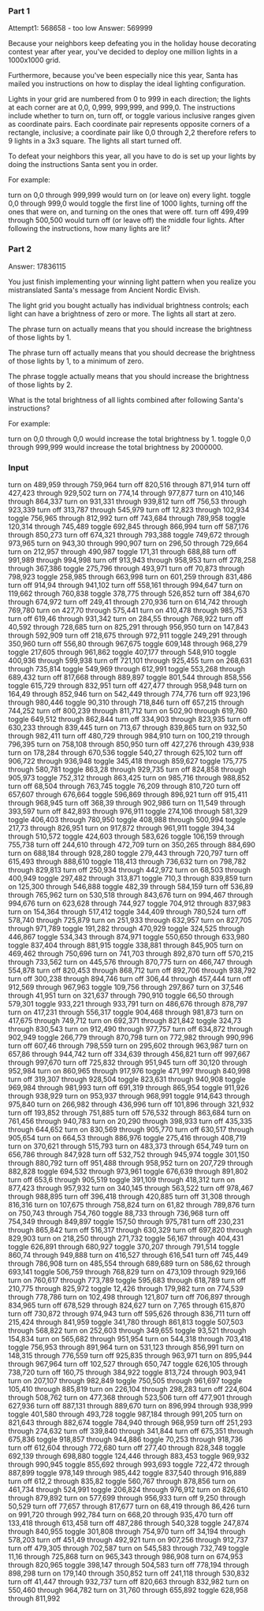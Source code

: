 ### Part 1

Attempt1: 568658 - too low
Answer: 569999

Because your neighbors keep defeating you in the holiday house decorating contest year after year, you've decided to deploy one million lights in a 1000x1000 grid.

Furthermore, because you've been especially nice this year, Santa has mailed you instructions on how to display the ideal lighting configuration.

Lights in your grid are numbered from 0 to 999 in each direction; the lights at each corner are at 0,0, 0,999, 999,999, and 999,0. The instructions include whether to turn on, turn off, or toggle various inclusive ranges given as coordinate pairs. Each coordinate pair represents opposite corners of a rectangle, inclusive; a coordinate pair like 0,0 through 2,2 therefore refers to 9 lights in a 3x3 square. The lights all start turned off.

To defeat your neighbors this year, all you have to do is set up your lights by doing the instructions Santa sent you in order.

For example:

turn on 0,0 through 999,999 would turn on (or leave on) every light.
toggle 0,0 through 999,0 would toggle the first line of 1000 lights, turning off the ones that were on, and turning on the ones that were off.
turn off 499,499 through 500,500 would turn off (or leave off) the middle four lights.
After following the instructions, how many lights are lit?

### Part 2

Answer: 17836115

You just finish implementing your winning light pattern when you realize you mistranslated Santa's message from Ancient Nordic Elvish.

The light grid you bought actually has individual brightness controls; each light can have a brightness of zero or more. The lights all start at zero.

The phrase turn on actually means that you should increase the brightness of those lights by 1.

The phrase turn off actually means that you should decrease the brightness of those lights by 1, to a minimum of zero.

The phrase toggle actually means that you should increase the brightness of those lights by 2.

What is the total brightness of all lights combined after following Santa's instructions?

For example:

turn on 0,0 through 0,0 would increase the total brightness by 1.
toggle 0,0 through 999,999 would increase the total brightness by 2000000.

### Input
turn on 489,959 through 759,964
turn off 820,516 through 871,914
turn off 427,423 through 929,502
turn on 774,14 through 977,877
turn on 410,146 through 864,337
turn on 931,331 through 939,812
turn off 756,53 through 923,339
turn off 313,787 through 545,979
turn off 12,823 through 102,934
toggle 756,965 through 812,992
turn off 743,684 through 789,958
toggle 120,314 through 745,489
toggle 692,845 through 866,994
turn off 587,176 through 850,273
turn off 674,321 through 793,388
toggle 749,672 through 973,965
turn on 943,30 through 990,907
turn on 296,50 through 729,664
turn on 212,957 through 490,987
toggle 171,31 through 688,88
turn off 991,989 through 994,998
turn off 913,943 through 958,953
turn off 278,258 through 367,386
toggle 275,796 through 493,971
turn off 70,873 through 798,923
toggle 258,985 through 663,998
turn on 601,259 through 831,486
turn off 914,94 through 941,102
turn off 558,161 through 994,647
turn on 119,662 through 760,838
toggle 378,775 through 526,852
turn off 384,670 through 674,972
turn off 249,41 through 270,936
turn on 614,742 through 769,780
turn on 427,70 through 575,441
turn on 410,478 through 985,753
turn off 619,46 through 931,342
turn on 284,55 through 768,922
turn off 40,592 through 728,685
turn on 825,291 through 956,950
turn on 147,843 through 592,909
turn off 218,675 through 972,911
toggle 249,291 through 350,960
turn off 556,80 through 967,675
toggle 609,148 through 968,279
toggle 217,605 through 961,862
toggle 407,177 through 548,910
toggle 400,936 through 599,938
turn off 721,101 through 925,455
turn on 268,631 through 735,814
toggle 549,969 through 612,991
toggle 553,268 through 689,432
turn off 817,668 through 889,897
toggle 801,544 through 858,556
toggle 615,729 through 832,951
turn off 427,477 through 958,948
turn on 164,49 through 852,946
turn on 542,449 through 774,776
turn off 923,196 through 980,446
toggle 90,310 through 718,846
turn off 657,215 through 744,252
turn off 800,239 through 811,712
turn on 502,90 through 619,760
toggle 649,512 through 862,844
turn off 334,903 through 823,935
turn off 630,233 through 839,445
turn on 713,67 through 839,865
turn on 932,50 through 982,411
turn off 480,729 through 984,910
turn on 100,219 through 796,395
turn on 758,108 through 850,950
turn off 427,276 through 439,938
turn on 178,284 through 670,536
toggle 540,27 through 625,102
turn off 906,722 through 936,948
toggle 345,418 through 859,627
toggle 175,775 through 580,781
toggle 863,28 through 929,735
turn off 824,858 through 905,973
toggle 752,312 through 863,425
turn on 985,716 through 988,852
turn off 68,504 through 763,745
toggle 76,209 through 810,720
turn off 657,607 through 676,664
toggle 596,869 through 896,921
turn off 915,411 through 968,945
turn off 368,39 through 902,986
turn on 11,549 through 393,597
turn off 842,893 through 976,911
toggle 274,106 through 581,329
toggle 406,403 through 780,950
toggle 408,988 through 500,994
toggle 217,73 through 826,951
turn on 917,872 through 961,911
toggle 394,34 through 510,572
toggle 424,603 through 583,626
toggle 106,159 through 755,738
turn off 244,610 through 472,709
turn on 350,265 through 884,690
turn on 688,184 through 928,280
toggle 279,443 through 720,797
turn off 615,493 through 888,610
toggle 118,413 through 736,632
turn on 798,782 through 829,813
turn off 250,934 through 442,972
turn on 68,503 through 400,949
toggle 297,482 through 313,871
toggle 710,3 through 839,859
turn on 125,300 through 546,888
toggle 482,39 through 584,159
turn off 536,89 through 765,962
turn on 530,518 through 843,676
turn on 994,467 through 994,676
turn on 623,628 through 744,927
toggle 704,912 through 837,983
turn on 154,364 through 517,412
toggle 344,409 through 780,524
turn off 578,740 through 725,879
turn on 251,933 through 632,957
turn on 827,705 through 971,789
toggle 191,282 through 470,929
toggle 324,525 through 446,867
toggle 534,343 through 874,971
toggle 550,650 through 633,980
toggle 837,404 through 881,915
toggle 338,881 through 845,905
turn on 469,462 through 750,696
turn on 741,703 through 892,870
turn off 570,215 through 733,562
turn on 445,576 through 870,775
turn on 466,747 through 554,878
turn off 820,453 through 868,712
turn off 892,706 through 938,792
turn off 300,238 through 894,746
turn off 306,44 through 457,444
turn off 912,569 through 967,963
toggle 109,756 through 297,867
turn on 37,546 through 41,951
turn on 321,637 through 790,910
toggle 66,50 through 579,301
toggle 933,221 through 933,791
turn on 486,676 through 878,797
turn on 417,231 through 556,317
toggle 904,468 through 981,873
turn on 417,675 through 749,712
turn on 692,371 through 821,842
toggle 324,73 through 830,543
turn on 912,490 through 977,757
turn off 634,872 through 902,949
toggle 266,779 through 870,798
turn on 772,982 through 990,996
turn off 607,46 through 798,559
turn on 295,602 through 963,987
turn on 657,86 through 944,742
turn off 334,639 through 456,821
turn off 997,667 through 997,670
turn off 725,832 through 951,945
turn off 30,120 through 952,984
turn on 860,965 through 917,976
toggle 471,997 through 840,998
turn off 319,307 through 928,504
toggle 823,631 through 940,908
toggle 969,984 through 981,993
turn off 691,319 through 865,954
toggle 911,926 through 938,929
turn on 953,937 through 968,991
toggle 914,643 through 975,840
turn on 266,982 through 436,996
turn off 101,896 through 321,932
turn off 193,852 through 751,885
turn off 576,532 through 863,684
turn on 761,456 through 940,783
turn on 20,290 through 398,933
turn off 435,335 through 644,652
turn on 830,569 through 905,770
turn off 630,517 through 905,654
turn on 664,53 through 886,976
toggle 275,416 through 408,719
turn on 370,621 through 515,793
turn on 483,373 through 654,749
turn on 656,786 through 847,928
turn off 532,752 through 945,974
toggle 301,150 through 880,792
turn off 951,488 through 958,952
turn on 207,729 through 882,828
toggle 694,532 through 973,961
toggle 676,639 through 891,802
turn off 653,6 through 905,519
toggle 391,109 through 418,312
turn on 877,423 through 957,932
turn on 340,145 through 563,522
turn off 978,467 through 988,895
turn off 396,418 through 420,885
turn off 31,308 through 816,316
turn on 107,675 through 758,824
turn on 61,82 through 789,876
turn on 750,743 through 754,760
toggle 88,733 through 736,968
turn off 754,349 through 849,897
toggle 157,50 through 975,781
turn off 230,231 through 865,842
turn off 516,317 through 630,329
turn off 697,820 through 829,903
turn on 218,250 through 271,732
toggle 56,167 through 404,431
toggle 626,891 through 680,927
toggle 370,207 through 791,514
toggle 860,74 through 949,888
turn on 416,527 through 616,541
turn off 745,449 through 786,908
turn on 485,554 through 689,689
turn on 586,62 through 693,141
toggle 506,759 through 768,829
turn on 473,109 through 929,166
turn on 760,617 through 773,789
toggle 595,683 through 618,789
turn off 210,775 through 825,972
toggle 12,426 through 179,982
turn on 774,539 through 778,786
turn on 102,498 through 121,807
turn off 706,897 through 834,965
turn off 678,529 through 824,627
turn on 7,765 through 615,870
turn off 730,872 through 974,943
turn off 595,626 through 836,711
turn off 215,424 through 841,959
toggle 341,780 through 861,813
toggle 507,503 through 568,822
turn on 252,603 through 349,655
toggle 93,521 through 154,834
turn on 565,682 through 951,954
turn on 544,318 through 703,418
toggle 756,953 through 891,964
turn on 531,123 through 856,991
turn on 148,315 through 776,559
turn off 925,835 through 963,971
turn on 895,944 through 967,964
turn off 102,527 through 650,747
toggle 626,105 through 738,720
turn off 160,75 through 384,922
toggle 813,724 through 903,941
turn on 207,107 through 982,849
toggle 750,505 through 961,697
toggle 105,410 through 885,819
turn on 226,104 through 298,283
turn off 224,604 through 508,762
turn on 477,368 through 523,506
turn off 477,901 through 627,936
turn off 887,131 through 889,670
turn on 896,994 through 938,999
toggle 401,580 through 493,728
toggle 987,184 through 991,205
turn on 821,643 through 882,674
toggle 784,940 through 968,959
turn off 251,293 through 274,632
turn off 339,840 through 341,844
turn off 675,351 through 675,836
toggle 918,857 through 944,886
toggle 70,253 through 918,736
turn off 612,604 through 772,680
turn off 277,40 through 828,348
toggle 692,139 through 698,880
toggle 124,446 through 883,453
toggle 969,932 through 990,945
toggle 855,692 through 993,693
toggle 722,472 through 887,899
toggle 978,149 through 985,442
toggle 837,540 through 916,889
turn off 612,2 through 835,82
toggle 560,767 through 878,856
turn on 461,734 through 524,991
toggle 206,824 through 976,912
turn on 826,610 through 879,892
turn on 577,699 through 956,933
turn off 9,250 through 50,529
turn off 77,657 through 817,677
turn on 68,419 through 86,426
turn on 991,720 through 992,784
turn on 668,20 through 935,470
turn off 133,418 through 613,458
turn off 487,286 through 540,328
toggle 247,874 through 840,955
toggle 301,808 through 754,970
turn off 34,194 through 578,203
turn off 451,49 through 492,921
turn on 907,256 through 912,737
turn off 479,305 through 702,587
turn on 545,583 through 732,749
toggle 11,16 through 725,868
turn on 965,343 through 986,908
turn on 674,953 through 820,965
toggle 398,147 through 504,583
turn off 778,194 through 898,298
turn on 179,140 through 350,852
turn off 241,118 through 530,832
turn off 41,447 through 932,737
turn off 820,663 through 832,982
turn on 550,460 through 964,782
turn on 31,760 through 655,892
toggle 628,958 through 811,992
